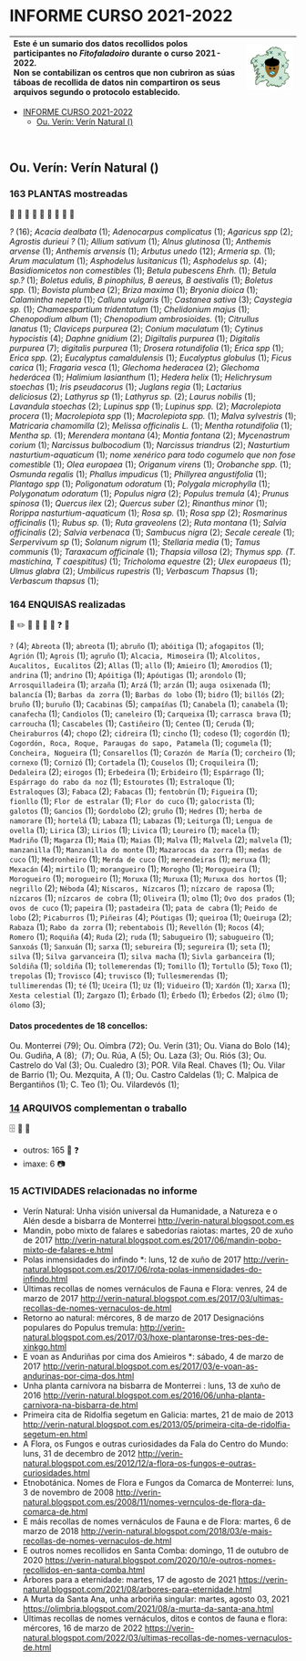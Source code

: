 <link rel="stylesheet" href="css/estilo.css">

# INFORME CURSO 2021-2022



| Este é un sumario dos datos recollidos polos participantes no _Fitofaladoiro_ durante o curso 2021-2022.   <br />Non se contabilizan os centros que non cubriron as súas táboas de recollida de datos nin compartiron os seus arquivos segundo o protocolo establecido. | <img src='img/fitofaladoiro_animado_transparente.gif'> |
| :--- | --- |


  - [INFORME CURSO 2021-2022](#informe-curso-2021-2022)
    - [Ou. Verín: Verín Natural ()](#ou-vern-vern-natural-)


<br />
<div class='divpart'>
<div class='divpartit'>

## Ou. Verín: Verín Natural ()

</div>

<div class='divpla divseccion'>

### 163 PLANTAS mostreadas
 :herb: :deciduous_tree: :evergreen_tree: :palm_tree: :seedling: :tomato: :pear: :apple: :mushroom: 

_?_&nbsp;(16); _Acacia dealbata_&nbsp;(1); _Adenocarpus complicatus_&nbsp;(1); _Agaricus spp_&nbsp;(2); _Agrostis durieui ?_&nbsp;(1); _Allium sativum_&nbsp;(1); _Alnus glutinosa_&nbsp;(1); _Anthemis arvense_&nbsp;(1); _Anthemis arvensis_&nbsp;(1); _Arbutus unedo_&nbsp;(12); _Armeria sp._&nbsp;(1); _Arum maculatum_&nbsp;(1); _Asphodelus lusitanicus_&nbsp;(1); _Asphodelus sp._&nbsp;(4); _Basidiomicetos non comestibles_&nbsp;(1); _Betula pubescens Ehrh._&nbsp;(1); _Betula sp.?_&nbsp;(1); _Boletus edulis, B pinophilus, B aereus, B aestivalis_&nbsp;(1); _Boletus spp._&nbsp;(1); _Bovista plumbea_&nbsp;(2); _Briza maxima_&nbsp;(1); _Bryonia dioica_&nbsp;(1); _Calamintha nepeta_&nbsp;(1); _Calluna vulgaris_&nbsp;(1); _Castanea sativa_&nbsp;(3); _Caystegia sp._&nbsp;(1); _Chamaespartium tridentatum_&nbsp;(1); _Chelidonium majus_&nbsp;(1); _Chenopodium album_&nbsp;(1); _Chenopodium ambrosioides._&nbsp;(1); _Citrullus lanatus_&nbsp;(1); _Claviceps purpurea_&nbsp;(2); _Conium maculatum_&nbsp;(1); _Cytinus hypocistis_&nbsp;(4); _Daphne gnidium_&nbsp;(2); _Digiltalis purpurea_&nbsp;(1); _Digitalis purpurea_&nbsp;(7); _digitalis purpurea_&nbsp;(1); _Drosera rotundifolia_&nbsp;(1); _Erica spp_&nbsp;(1); _Erica spp._&nbsp;(2); _Eucalyptus camaldulensis_&nbsp;(1); _Eucalyptus globulus_&nbsp;(1); _Ficus carica_&nbsp;(1); _Fragaria vesca_&nbsp;(1); _Glechoma hederacea_&nbsp;(2); _Glechoma hederácea_&nbsp;(1); _Halimium lasianthum_&nbsp;(1); _Hedera helix_&nbsp;(1); _Helichrysum stoechas_&nbsp;(1); _Iris pseudacorus_&nbsp;(1); _Juglans regia_&nbsp;(1); _Lactarius deliciosus_&nbsp;(2); _Lathyrus sp_&nbsp;(1); _Lathyrus sp._&nbsp;(2); _Laurus nobilis_&nbsp;(1); _Lavandula stoechas_&nbsp;(2); _Lupinus spp_&nbsp;(1); _Lupinus spp._&nbsp;(2); _Macrolepiota procera_&nbsp;(1); _Macrolepiota spp_&nbsp;(1); _Macrolepiota spp._&nbsp;(1); _Malva sylvestris_&nbsp;(1); _Matricaria chamomilla_&nbsp;(2); _Melissa officinalis L._&nbsp;(1); _Mentha rotundifolia_&nbsp;(1); _Mentha sp._&nbsp;(1); _Merendera montana_&nbsp;(4); _Montia fontana_&nbsp;(2); _Mycenastrum corium_&nbsp;(1); _Narcissus bulbocodium_&nbsp;(1); _Narcissus triandrus_&nbsp;(2); _Nasturtium nasturtium-aquaticum_&nbsp;(1); _nome xenérico para todo cogumelo que non fose comestible_&nbsp;(1); _Olea europaea_&nbsp;(1); _Origanum virens_&nbsp;(1); _Orobanche spp._&nbsp;(1); _Osmunda regalis_&nbsp;(1); _Phallus impudicus_&nbsp;(1); _Phillyrea angustifolia_&nbsp;(1); _Plantago spp_&nbsp;(1); _Poligonatum odoratum_&nbsp;(1); _Polygala microphylla_&nbsp;(1); _Polygonatum odoratum_&nbsp;(1); _Populus nigra_&nbsp;(2); _Populus tremula_&nbsp;(4); _Prunus spinosa_&nbsp;(1); _Quercus ilex_&nbsp;(2); _Quercus suber_&nbsp;(2); _Rinanthus minor_&nbsp;(1); _Rorippa nasturtium-aquaticum_&nbsp;(1); _Rosa sp._&nbsp;(1); _Rosa spp_&nbsp;(2); _Rosmarinus officinalis_&nbsp;(1); _Rubus sp._&nbsp;(1); _Ruta graveolens_&nbsp;(2); _Ruta montana_&nbsp;(1); _Salvia officinalis_&nbsp;(2); _Salvia verbenaca_&nbsp;(1); _Sambucus nigra_&nbsp;(2); _Secale cereale_&nbsp;(1); _Serpervivum sp_&nbsp;(1); _Solanum nigrum_&nbsp;(1); _Stellaria media_&nbsp;(1); _Tamus communis_&nbsp;(1); _Taraxacum officinale_&nbsp;(1); _Thapsia villosa_&nbsp;(2); _Thymus spp. (T. mastichina, T caespititus)_&nbsp;(1); _Tricholoma equestre_&nbsp;(2); _Ulex europaeus_&nbsp;(1); _Ulmus glabra_&nbsp;(2); _Umbilicus rupestris_&nbsp;(1); _Verbascum Thapsus_&nbsp;(1); _Verbascum thapsus_&nbsp;(1); 
</div>

<div class='divenq divseccion'>

### 164 <span class='ENQ'>ENQUISAS</span> realizadas
 :notebook: :pencil2: :microphone: :older_man: :older_woman: :movie_camera: :question: :pencil: 



`?`&nbsp;(4); `Abreota`&nbsp;(1); `abreota`&nbsp;(1); `abruño`&nbsp;(1); `abóitiga`&nbsp;(1); `afogapitos`&nbsp;(1); `Agrión`&nbsp;(1); `Agrois`&nbsp;(1); `agruño`&nbsp;(1); `Alcacia, Mimoseira`&nbsp;(1); `Alcolitos, Aucalitos, Eucalitos`&nbsp;(2); `Allas`&nbsp;(1); `allo`&nbsp;(1); `Amieiro`&nbsp;(1); `Amorodios`&nbsp;(1); `andrina`&nbsp;(1); `andrino`&nbsp;(1); `Apóitiga`&nbsp;(1); `Apóutigas`&nbsp;(1); `arondolo`&nbsp;(1); `Arrosquilladeira`&nbsp;(1); `arzaña`&nbsp;(1); `Arzá`&nbsp;(1); `arzán`&nbsp;(1); `auga osixenada`&nbsp;(1); `balancía`&nbsp;(1); `Barbas da zorra`&nbsp;(1); `Barbas do lobo`&nbsp;(1); `bidro`&nbsp;(1); `billós`&nbsp;(2); `bruño`&nbsp;(1); `buruño`&nbsp;(1); `Cacabinas`&nbsp;(5); `campaíñas`&nbsp;(1); `Canabela`&nbsp;(1); `canabela`&nbsp;(1); `canafecha`&nbsp;(1); `Candiolos`&nbsp;(1); `caneleiro`&nbsp;(1); `Carqueixa`&nbsp;(1); `carrasca brava`&nbsp;(1); `carroucha`&nbsp;(1); `Cascabeles`&nbsp;(1); `Castiñeiro`&nbsp;(1); `Centeo`&nbsp;(1); `Ceruda`&nbsp;(1); `Cheiraburros`&nbsp;(4); `chopo`&nbsp;(2); `cidreira`&nbsp;(1); `cincho`&nbsp;(1); `codeso`&nbsp;(1); `cogordón`&nbsp;(1); `Cogordón, Roca, Roque, Paraugas do sapo, Patamela`&nbsp;(1); `cogumela`&nbsp;(1); `Concheira, Nogueira`&nbsp;(1); `Consarellos`&nbsp;(1); `Corazón de María`&nbsp;(1); `corcheiro`&nbsp;(1); `cornexo`&nbsp;(1); `Cornizó`&nbsp;(1); `Cortadela`&nbsp;(1); `Couselos`&nbsp;(1); `Croquileira`&nbsp;(1); `Dedaleira`&nbsp;(2); `eirogos`&nbsp;(1); `Erbedeira`&nbsp;(1); `Erbideiro`&nbsp;(1); `Espárrago`&nbsp;(1); `Espárrago do rabo da noz`&nbsp;(1); `Estourotes`&nbsp;(1); `Estraloque`&nbsp;(1); `Estraloques`&nbsp;(3); `Fabaca`&nbsp;(2); `Fabacas`&nbsp;(1); `fentobrún`&nbsp;(1); `Figueira`&nbsp;(1); `fionllo`&nbsp;(1); `Flor de estralar`&nbsp;(1); `Flor do cuco`&nbsp;(1); `galocrista`&nbsp;(1); `galotos`&nbsp;(1); `Gancios`&nbsp;(1); `Gordolobo`&nbsp;(2); `gruño`&nbsp;(1); `Hedres`&nbsp;(1); `herba de namorare`&nbsp;(1); `hortelá`&nbsp;(1); `Labaza`&nbsp;(1); `Labazas`&nbsp;(1); `Leiturga`&nbsp;(1); `Lengua de ovella`&nbsp;(1); `Lirica`&nbsp;(3); `Lirios`&nbsp;(1); `Livica`&nbsp;(1); `Loureiro`&nbsp;(1); `macela`&nbsp;(1); `Madriño`&nbsp;(1); `Magarza`&nbsp;(1); `Maia`&nbsp;(1); `Maias`&nbsp;(1); `Malva`&nbsp;(1); `Malvela`&nbsp;(2); `malvela`&nbsp;(1); `manzanilla`&nbsp;(1); `Manzanilla do monte`&nbsp;(1); `Mazarocas da zorra`&nbsp;(1); `medas de cuco`&nbsp;(1); `Medronheiro`&nbsp;(1); `Merda de cuco`&nbsp;(1); `merendeiras`&nbsp;(1); `meruxa`&nbsp;(1); `Mexacán`&nbsp;(4); `mirtilo`&nbsp;(1); `morangueiro`&nbsp;(1); `Morogho`&nbsp;(1); `Morogueira`&nbsp;(1); `Morogueiro`&nbsp;(1); `morogueiro`&nbsp;(1); `Moruxa`&nbsp;(1); `Muruxa`&nbsp;(1); `Muruxa dos hortos`&nbsp;(1); `negrillo`&nbsp;(2); `Néboda`&nbsp;(4); `Níscaros, Nízcaros`&nbsp;(1); `nízcaro de raposa`&nbsp;(1); `nízcaros`&nbsp;(1); `nízcaros de cobra`&nbsp;(1); `Oliveira`&nbsp;(1); `olmo`&nbsp;(1); `Ovo dos prados`&nbsp;(1); `ovos de cuco`&nbsp;(1); `papeira`&nbsp;(1); `pastadeira`&nbsp;(1); `pata de cabra`&nbsp;(1); `Peido de lobo`&nbsp;(2); `Picaburros`&nbsp;(1); `Piñeiras`&nbsp;(4); `Póutigas`&nbsp;(1); `queiroa`&nbsp;(1); `Queiruga`&nbsp;(2); `Rabaza`&nbsp;(1); `Rabo da zorra`&nbsp;(1); `rebentabois`&nbsp;(1); `Revellón`&nbsp;(1); `Rocos`&nbsp;(4); `Romero`&nbsp;(1); `Roquiña`&nbsp;(4); `Ruda`&nbsp;(2); `ruda`&nbsp;(1); `Sabugueiro`&nbsp;(1); `sabugueiro`&nbsp;(1); `Sanxoás`&nbsp;(1); `Sanxuán`&nbsp;(1); `sarxa`&nbsp;(1); `sebureira`&nbsp;(1); `segureira`&nbsp;(1); `seta`&nbsp;(1); `silva`&nbsp;(1); `Silva garvanceira`&nbsp;(1); `silva macha`&nbsp;(1); `Sivla garbanceira`&nbsp;(1); `Soldiña`&nbsp;(1); `soldiña`&nbsp;(1); `tollemerendas`&nbsp;(1); `Tomillo`&nbsp;(1); `Tortullo`&nbsp;(5); `Toxo`&nbsp;(1); `trepolas`&nbsp;(1); `Trovisco`&nbsp;(4); `truvisco`&nbsp;(1); `Tullesmerendas`&nbsp;(1); `tullimerendas`&nbsp;(1); `té`&nbsp;(1); `Uceira`&nbsp;(1); `Uz`&nbsp;(1); `Vidueiro`&nbsp;(1); `Xardón`&nbsp;(1); `Xarxa`&nbsp;(1); `Xesta celestial`&nbsp;(1); `Zargazo`&nbsp;(1); `Érbado`&nbsp;(1); `Érbedo`&nbsp;(1); `Érbedos`&nbsp;(2); `ólmo`&nbsp;(1); `ólomo`&nbsp;(3); 
#### Datos procedentes de 18 concellos:

Ou. Monterrei&nbsp;(79); Ou. Oímbra&nbsp;(72); Ou. Verín&nbsp;(31); Ou. Viana do Bolo&nbsp;(14); Ou. Gudiña, A&nbsp;(8); &nbsp;(7); Ou. Rúa, A&nbsp;(5); Ou. Laza&nbsp;(3); Ou. Riós&nbsp;(3); Ou. Castrelo do Val&nbsp;(3); Ou. Cualedro&nbsp;(3); POR. Vila Real. Chaves&nbsp;(1); Ou. Vilar de Barrio&nbsp;(1); Ou. Mezquita, A&nbsp;(1); Ou. Castro Caldelas&nbsp;(1); C. Malpica de Bergantiños&nbsp;(1); C. Teo&nbsp;(1); Ou. Vilardevós&nbsp;(1); 
</div>

<div class='divarq divseccion'>

### <a href='https://drive.google.com/drive/folders/'>14</a> <span class='ARQ'>ARQUIVOS</span> complementan o traballo
 :file_cabinet: :open_file_folder: :floppy_disk: 


- outros: 165 :notebook: :question: 
- imaxe: 6 :camera: 
</div>

<div class='divinf divseccion'>

### 15 <span class='INF'>ACTIVIDADES</span> relacionadas no informe
- Verín Natural: Unha visión universal da Humanidade, a Natureza e o Alén desde a bisbarra de Monterrei 
http://verin-natural.blogspot.com.es
- Mandín, pobo mixto de falares e sabedorías raiotas: martes, 20 de xuño de 2017 
http://verin-natural.blogspot.com.es/2017/06/mandin-pobo-mixto-de-falares-e.html
- Polas inmensidades do infindo *: luns, 12 de xuño de 2017 
http://verin-natural.blogspot.com.es/2017/06/rota-polas-inmensidades-do-infindo.html
- Últimas recollas de nomes vernáculos de Fauna e Flora: venres, 24 de marzo de 2017 
http://verin-natural.blogspot.com.es/2017/03/ultimas-recollas-de-nomes-vernaculos-de.html
- Retorno ao natural: mércores, 8 de marzo de 2017 
Designacións populares do Populus tremula:
http://verin-natural.blogspot.com.es/2017/03/hoxe-plantaronse-tres-pes-de-xinkgo.html
- E voan as Anduriñas por cima dos Amieiros *: sábado, 4 de marzo de 2017 
http://verin-natural.blogspot.com.es/2017/03/e-voan-as-andurinas-por-cima-dos.html
- Unha planta carnívora na bisbarra de Monterrei : luns, 13 de xuño de 2016
http://verin-natural.blogspot.com.es/2016/06/unha-planta-carnivora-na-bisbarra-de.html
- Primeira cita de Ridolfia segetum en Galicia: martes, 21 de maio de 2013 
http://verin-natural.blogspot.com.es/2013/05/primeira-cita-de-ridolfia-segetum-en.html
- A Flora, os Fungos e outras curiosidades da Fala do Centro do Mundo: luns, 31 de decembro de 2012
http://verin-natural.blogspot.com.es/2012/12/a-flora-os-fungos-e-outras-curiosidades.html
- Etnobotánica. Nomes de Flora e Fungos da Comarca de Monterrei: luns, 3 de novembro de 2008 
http://verin-natural.blogspot.com.es/2008/11/nomes-vernculos-de-flora-da-comarca-de.html
- E máis recollas de nomes vernáculos de Fauna e de Flora: martes, 6 de marzo de 2018
http://verin-natural.blogspot.com/2018/03/e-mais-recollas-de-nomes-vernaculos-de.html
- E outros nomes recollidos en Santa Comba: domingo, 11 de outubro de 2020
https://verin-natural.blogspot.com/2020/10/e-outros-nomes-recollidos-en-santa-comba.html
- Árbores para a eternidade: martes, 17 de agosto de 2021 
https://verin-natural.blogspot.com/2021/08/arbores-para-eternidade.html
- A Murta da Santa Ana, unha arboriña singular: martes, agosto 03, 2021 
https://olimbria.blogspot.com/2021/08/a-murta-da-santa-ana.html
- Últimas recollas de nomes vernáculos, ditos e contos de fauna e flora: mércores, 16 de marzo de 2022 
https://verin-natural.blogspot.com/2022/03/ultimas-recollas-de-nomes-vernaculos-de.html
</div>


</div>

